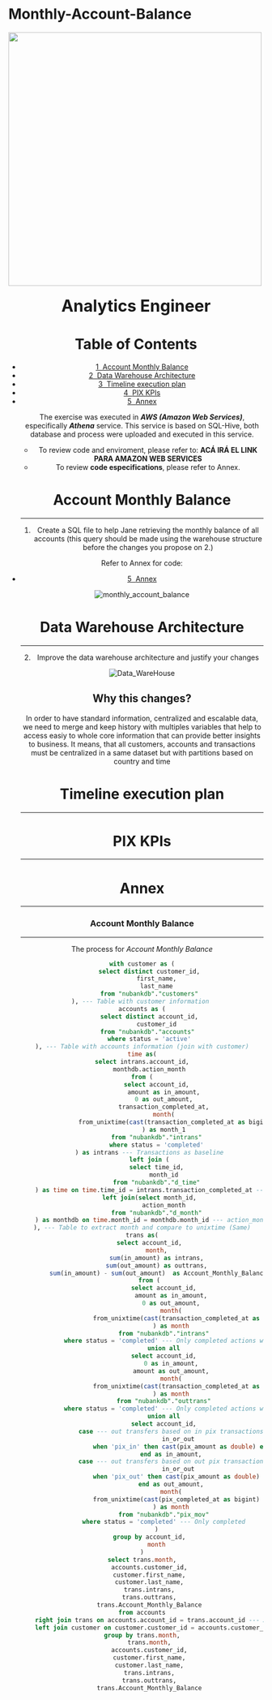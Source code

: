 # Monthly-Account-Balance

<img src = "https://mma.prnewswire.com/media/1345569/nubank_purple_Logo.jpg?p=facebook" width = 500, align = "center">

<div class="alert alert-block alert-info" style="margin-top: 20px">
<b><center><font size="6"> Analytics Engineer </font></b>
  
  
  
<h1>Table of Contents<span class="tocSkip"></span></h1>

<div class="toc"><ul class="toc-item"><li><span><a href="#Account-Monthly-Balance" data-toc-modified-id="Account-Monthly-Balance-1"><span class="toc-item-num">1&nbsp;&nbsp;</span>Account Monthly Balance</a></span>
<div class="toc-item"><li><span><a href="#Data-Warehouse-Architecture" data-toc-modified-id="Data-Warehouse-Architecture-1"><span class="toc-item">2&nbsp;&nbsp;</span>Data Warehouse Architecture</a></span>
    <div class="toc-item"><li><span><a href="#Timeline-execution-plan" data-toc-modified-id="Timeline-execution-plan-1"><span class="toc-item">3&nbsp;&nbsp;</span>Timeline execution plan</a></span>
<div class="toc-item"><li><span><a href="#PIX-KPIs" data-toc-modified-id="PIX-KPIs-1"><span class="toc-item">4&nbsp;&nbsp;</span>PIX KPIs</a></span>
<div class="toc-item"><li><span><a href="#Annex" data-toc-modified-id="Annex"><span class="toc-item">5&nbsp;&nbsp;</span>Annex</a></span>
  
  
The exercise was executed in ***AWS (Amazon Web Services)***, especifically ***Athena*** service. This service is based on SQL-Hive, both database and process were uploaded and executed in this service.

- To review code and enviroment, please refer to: **ACÁ IRÁ EL LINK PARA AMAZON WEB SERVICES**
- To review **code especifications**, please refer to Annex.
  
  
# Account Monthly Balance

---
  
 1. Create a SQL file to help Jane retrieving the monthly balance of all accounts (this query should be made using the warehouse structure before the changes you propose on 2.)

Refer to Annex for code: <div class="toc-item"><li><span><a href="#Annex" data-toc-modified-id="Annex"><span class="toc-item">5&nbsp;&nbsp;</span>Annex</a></span>
  
![monthly_account_balance](./images/monthly_account_balance.png)
  
# Data Warehouse Architecture

---
	
2. Improve the data warehouse architecture and justify your changes
 
![Data_WareHouse](./images/data_warehouse.png)	
	
## Why this changes?

In order to have standard information, centralized and escalable data, we need to merge and keep history with multiples variables that help to access easiy to whole core information that can  provide better insights to business. It means, that all customers, accounts and transactions must be centralized in a same dataset but with partitions based on country and time

  
  
# Timeline execution plan

---
  
# PIX KPIs

---
  
  
# Annex

---
  
  
### Account Monthly Balance

---
  
The process for *Account Monthly Balance*

```SQL
with customer as (
	select distinct customer_id,
		first_name,
		last_name
	from "nubankdb"."customers"
), --- Table with customer information 
accounts as (
	select distinct account_id,
		customer_id
	from "nubankdb"."accounts" 
	where status = 'active'
), --- Table with accounts information (join with customer)
time as(
select intrans.account_id,
    monthdb.action_month
from (
		select account_id,
			amount as in_amount,
			0 as out_amount,
			transaction_completed_at,
			month(
				from_unixtime(cast(transaction_completed_at as bigint) / 1000)
			) as month_1
		from "nubankdb"."intrans"
		where status = 'completed'
	) as intrans --- Transactions as baseline
	left join (
		select time_id,
			month_id
		from "nubankdb"."d_time"
	) as time on time.time_id = intrans.transaction_completed_at --- month_id
	left join(select month_id,
			action_month
		from "nubankdb"."d_month"
	) as monthdb on time.month_id = monthdb.month_id --- action_month
), --- Table to extract month and compare to unixtime (Same)
trans as(
	select account_id,
		month,
		sum(in_amount) as intrans,
		sum(out_amount) as outtrans,
		sum(in_amount) - sum(out_amount)  as Account_Monthly_Balance
	from (
			select account_id,
				amount as in_amount,
				0 as out_amount,
				month(
					from_unixtime(cast(transaction_completed_at as bigint) / 1000)
				) as month
			from "nubankdb"."intrans"
			where status = 'completed' --- Only completed actions will be taken
			union all
			select account_id,
				0 as in_amount,
				amount as out_amount,
				month(
					from_unixtime(cast(transaction_completed_at as bigint) / 1000)
				) as month
			from "nubankdb"."outtrans"
			where status = 'completed' --- Only completed actions will be taken out transfers
			union all
			select account_id,
				case --- out transfers based on in pix transactions
					in_or_out
					when 'pix_in' then cast(pix_amount as double) else 0
				end as in_amount,
				case --- out transfers based on out pix transactions
					in_or_out
					when 'pix_out' then cast(pix_amount as double) else 0
				end as out_amount,
				month(
					from_unixtime(cast(pix_completed_at as bigint) / 1000)
				) as month
			from "nubankdb"."pix_mov"
			where status = 'completed' --- Only completed
		)
	group by account_id,
		month
)
select trans.month,
	accounts.customer_id,
	customer.first_name,
	customer.last_name,
	trans.intrans,
	trans.outtrans,
	trans.Account_Monthly_Balance
from accounts
	right join trans on accounts.account_id = trans.account_id --- Accounts -> Transactions
	left join customer on customer.customer_id = accounts.customer_id --- Customers -> accounts
group by trans.month,
	trans.month,
	accounts.customer_id,
	customer.first_name,
	customer.last_name,
	trans.intrans,
	trans.outtrans,
	trans.Account_Monthly_Balance
```
